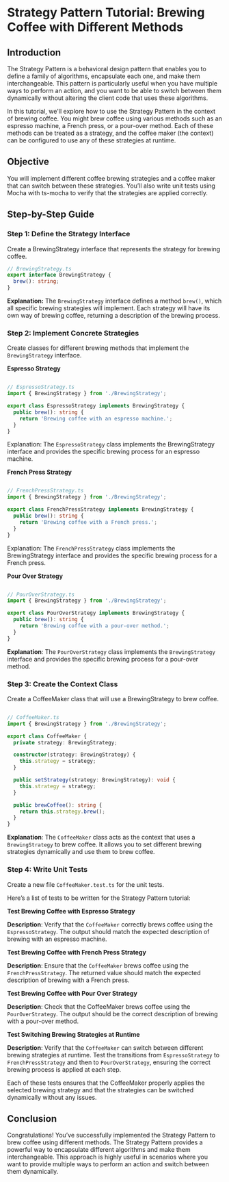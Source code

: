 # Strategy Pattern Tutorial: Brewing Coffee with Different Methods

## Introduction

The Strategy Pattern is a behavioral design pattern that enables you to define a family of algorithms, encapsulate each one, and make them interchangeable. This pattern is particularly useful when you have multiple ways to perform an action, and you want to be able to switch between them dynamically without altering the client code that uses these algorithms.

In this tutorial, we'll explore how to use the Strategy Pattern in the context of brewing coffee. You might brew coffee using various methods such as an espresso machine, a French press, or a pour-over method. Each of these methods can be treated as a strategy, and the coffee maker (the context) can be configured to use any of these strategies at runtime.

## Objective

You will implement different coffee brewing strategies and a coffee maker that can switch between these strategies. You’ll also write unit tests using Mocha with ts-mocha to verify that the strategies are applied correctly.

## Step-by-Step Guide

### Step 1: Define the Strategy Interface

Create a BrewingStrategy interface that represents the strategy for brewing coffee.

```typescript
// BrewingStrategy.ts
export interface BrewingStrategy {
  brew(): string;
}
```


**Explanation:** The `BrewingStrategy` interface defines a method `brew()`, which all specific brewing strategies will implement. Each strategy will have its own way of brewing coffee, returning a description of the brewing process.

### Step 2: Implement Concrete Strategies

Create classes for different brewing methods that implement the `BrewingStrategy` interface.

**Espresso Strategy**

```typescript

// EspressoStrategy.ts
import { BrewingStrategy } from './BrewingStrategy';

export class EspressoStrategy implements BrewingStrategy {
  public brew(): string {
    return 'Brewing coffee with an espresso machine.';
  }
}
```

Explanation: The `EspressoStrategy` class implements the BrewingStrategy interface and provides the specific brewing process for an espresso machine.

**French Press Strategy**

```typescript

// FrenchPressStrategy.ts
import { BrewingStrategy } from './BrewingStrategy';

export class FrenchPressStrategy implements BrewingStrategy {
  public brew(): string {
    return 'Brewing coffee with a French press.';
  }
}
```

Explanation: The `FrenchPressStrategy` class implements the BrewingStrategy interface and provides the specific brewing process for a French press.

**Pour Over Strategy**

```typescript

// PourOverStrategy.ts
import { BrewingStrategy } from './BrewingStrategy';

export class PourOverStrategy implements BrewingStrategy {
  public brew(): string {
    return 'Brewing coffee with a pour-over method.';
  }
}
```

**Explanation**: The `PourOverStrategy` class implements the `BrewingStrategy` interface and provides the specific brewing process for a pour-over method.

### Step 3: Create the Context Class
Create a CoffeeMaker class that will use a BrewingStrategy to brew coffee.


```typescript

// CoffeeMaker.ts
import { BrewingStrategy } from './BrewingStrategy';

export class CoffeeMaker {
  private strategy: BrewingStrategy;

  constructor(strategy: BrewingStrategy) {
    this.strategy = strategy;
  }

  public setStrategy(strategy: BrewingStrategy): void {
    this.strategy = strategy;
  }

  public brewCoffee(): string {
    return this.strategy.brew();
  }
}
```

**Explanation**: The `CoffeeMaker` class acts as the context that uses a `BrewingStrategy` to brew coffee. It allows you to set different brewing strategies dynamically and use them to brew coffee.

### Step 4: Write Unit Tests

Create a new file `CoffeeMaker.test.ts` for the unit tests.

Here’s a list of tests to be written for the Strategy Pattern tutorial:

**Test Brewing Coffee with Espresso Strategy**

**Description**: Verify that the `CoffeeMaker` correctly brews coffee using the `EspressoStrategy`. The output should match the expected description of brewing with an espresso machine.

**Test Brewing Coffee with French Press Strategy**

**Description**: Ensure that the `CoffeeMaker` brews coffee using the `FrenchPressStrategy`. The returned value should match the expected description of brewing with a French press.

**Test Brewing Coffee with Pour Over Strategy**

**Description**: Check that the CoffeeMaker brews coffee using the `PourOverStrategy`. The output should be the correct description of brewing with a pour-over method.

**Test Switching Brewing Strategies at Runtime**

**Description**: Verify that the `CoffeeMaker` can switch between different brewing strategies at runtime. Test the transitions from `EspressoStrategy` to `FrenchPressStrategy` and then to `PourOverStrategy`, ensuring the correct brewing process is applied at each step.

Each of these tests ensures that the CoffeeMaker properly applies the selected brewing strategy and that the strategies can be switched dynamically without any issues.

## Conclusion

Congratulations! You’ve successfully implemented the Strategy Pattern to brew coffee using different methods. The Strategy Pattern provides a powerful way to encapsulate different algorithms and make them interchangeable. This approach is highly useful in scenarios where you want to provide multiple ways to perform an action and switch between them dynamically.